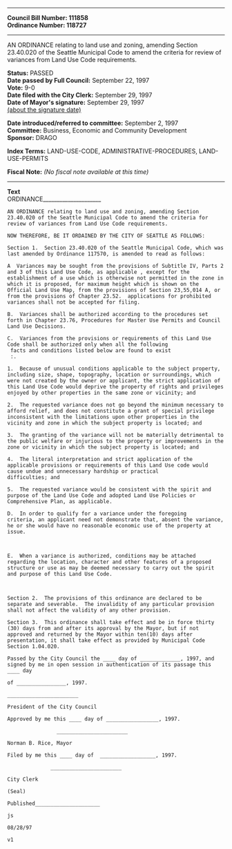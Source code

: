 * * * * *  
  
**Council Bill Number: [](#h0)[](#h2)111858**   
**Ordinance Number: 118727**  
  
* * * * *  
  
AN ORDINANCE relating to land use and zoning, amending Section 23.40.020 of the Seattle Municipal Code to amend the criteria for review of variances from Land Use Code requirements.  
  
**Status:** PASSED   
**Date passed by Full Council:** September 22, 1997   
**Vote:** 9-0   
**Date filed with the City Clerk:** September 29, 1997   
**Date of Mayor's signature:** September 29, 1997   
[(about the signature date)](/~public/approvaldate.htm)   
  
  
**Date introduced/referred to committee:** September 2, 1997   
**Committee:** Business, Economic and Community Development   
**Sponsor:** DRAGO   
  
**Index Terms:** LAND-USE-CODE, ADMINISTRATIVE-PROCEDURES, LAND-USE-PERMITS  
  
**Fiscal Note:** *(No fiscal note available at this time)*  
  
* * * * *  
  
**Text**  
    ORDINANCE_____________________  
  
    AN ORDINANCE relating to land use and zoning, amending Section  
    23.40.020 of the Seattle Municipal Code to amend the criteria for  
    review of variances from Land Use Code requirements.  
  
    NOW THEREFORE, BE IT ORDAINED BY THE CITY OF SEATTLE AS FOLLOWS:  
  
    Section 1.  Section 23.40.020 of the Seattle Municipal Code, which was  
    last amended by Ordinance 117570, is amended to read as follows:  
  
    A  Variances may be sought from the provisions of Subtitle IV, Parts 2  
    and 3 of this Land Use Code, as applicable , except for the  
    establishment of a use which is otherwise not permitted in the zone in  
    which it is proposed, for maximum height which is shown on the  
    Official Land Use Map, from the provisions of Section 23,55,014 A, or  
    from the provisions of Chapter 23.52.  applications for prohibited  
    variances shall not be accepted for filing.  
  
    B.  Variances shall be authorized according to the procedures set  
    forth in Chapter 23.76, Procedures for Master Use Permits and Council  
    Land Use Decisions.  
  
    C.  Variances from the provisions or requirements of this Land Use  
    Code shall be authorized only when all the following  
     facts and conditions listed below are found to exist  
     :.  
  
    1.  Because of unusual conditions applicable to the subject property,  
    including size, shape, topography, location or surroundings, which  
    were not created by the owner or applicant, the strict application of  
    this Land Use Code would deprive the property of rights and privileges  
    enjoyed by other properties in the same zone or vicinity; and  
  
    2.  The requested variance does not go beyond the minimum necessary to  
    afford relief, and does not constitute a grant of special privilege  
    inconsistent with the limitations upon other properties in the  
    vicinity and zone in which the subject property is located; and  
  
    3.  The granting of the variance will not be materially detrimental to  
    the public welfare or injurious to the property or improvements in the  
    zone or vicinity in which the subject property is located; and  
  
    4.  The literal interpretation and strict application of the  
    applicable provisions or requirements of this Land Use code would  
    cause undue and unnecessary hardship or practical  
    difficulties; and  
  
    5.  The requested variance would be consistent with the spirit and  
    purpose of the Land Use Code and adopted Land Use Policies or  
    Comprehensive Plan, as applicable.  
  
    D.  In order to qualify for a variance under the foregoing  
    criteria, an applicant need not demonstrate that, absent the variance,  
    he or she would have no reasonable economic use of the property at  
    issue.    
  
  
  
    E.  When a variance is authorized, conditions may be attached  
    regarding the location, character and other features of a proposed  
    structure or use as may be deemed necessary to carry out the spirit  
    and purpose of this Land Use Code.  
  
  
  
    Section 2.  The provisions of this ordinance are declared to be  
    separate and severable.  The invalidity of any particular provision  
    shall not affect the validity of any other provision.  
  
    Section 3.  This ordinance shall take effect and be in force thirty  
    (30) days from and after its approval by the Mayor, but if not  
    approved and returned by the Mayor within ten(10) days after  
    presentation, it shall take effect as provided by Municipal Code  
    Section 1.04.020.  
  
    Passed by the City Council the ____ day of _____________, 1997, and  
    signed by me in open session in authentication of its passage this  
    ____ day  
  
    of ________________, 1997.  
  
    _______________________  
  
    President of the City Council  
  
    Approved by me this ____ day of _________________, 1997.  
  
                    _______________________  
  
    Norman B. Rice, Mayor  
  
    Filed by me this ____ day of  __________________, 1997.  
  
                  _______________________  
  
    City Clerk  
  
    (Seal)  
  
    Published_____________________  
  
    js  
  
    08/28/97  
  
    v1  
